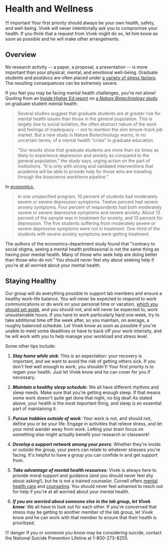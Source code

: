 # Health and Wellness

!!! important
    Your first priority should always be your own health, safety, and well-being. Vivek will never intentionally ask you to compromise your health. If you think that a request from Vivek might do so, let him know as soon as possible and he will make other arrangements.

## Overview

No research activity -- a paper, a proposal, a presentation -- is more important than your physical, mental, and emotional well-being. Graduate students and postdocs are often placed under [a variety of stress factors](https://www.theatlantic.com/education/archive/2018/11/anxiety-depression-mental-health-graduate-school/576769/). The resulting consequences can be extremely severe.

If you feel you may be facing mental health challenges, you're not alone! Quoting from an [Inside Higher Ed report](https://www.insidehighered.com/news/2018/03/06/new-study-says-graduate-students-mental-health-crisis) on [a *Nature Biotechnology* study](https://www.nature.com/nbt/research) on graduate student mental health:

> Several studies suggest that graduate students are at greater risk for mental health issues than those in the general population. This is largely due to social isolation, the often abstract nature of the work and feelings of inadequacy -- not to mention the slim tenure-track job market. But a new study in Nature Biotechnology warns, in no uncertain terms, of a mental health “crisis” in graduate education.

> “Our results show that graduate students are more than six times as likely to experience depression and anxiety as compared to the general population,” the study says, urging action on the part of institutions. “It is only with strong and validated interventions that academia will be able to provide help for those who are traveling through the bioscience workforce pipeline.”

In [economics](https://scholar.harvard.edu/bolotnyy/publications/graduate-student-mental-health-lessons-american-economics-departments),

> In one unspecified program, 10 percent of students had moderately severe or severe depression symptoms. Twelve percent had severe anxiety symptoms. Four percent of respondents had both moderately severe or severe depressive symptoms and severe anxiety. About 13 percent of the sample was in treatment for anxiety, and 13 percent for depression. The five students suffering from moderately severe or severe depressive symptoms were not in treatment. One-third of the students with severe anxiety symptoms were getting treatment.

The authors of the economics-department study found that "contrary to social stigma, seeing a mental health professional is not the same thing as having poor mental health. Many of those who seek help are doing better than those who do not.” You should never feel shy about seeking help if you're at all worried about your mental health.  

## Staying Healthy

Our group will do everything possible to support lab members and ensure a healthy work-life balance. You will never be expected to respond to work communications or do work on your personal time or vacation, [which you should set aside](/policies/timeoff/), and you should not, and will never be expected to, work unsustainable hours. If you have to work particularly hard one week, try to take additional time off the week after, so you maintain, on average, a roughly balanced schedule. Let Vivek know as soon as possible if you're unable to meet some deadlines or have to back off your work intensity, and he will work with you to help manage your workload and stress level.

Some other tips include:

1. ***Stay home while sick***: This is an expectation: your recovery is important, and we want to avoid the risk of getting others sick. If you don't feel well enough to work, you shouldn't! Your first priority is to regain your health. Just let Vivek know and he can cover for you if necessary.

2. ***Maintain a healthy sleep schedule***: We all have different rhythms and sleep needs. Make sure that you're getting enough sleep. If that means some work doesn't quite get done that night, no big deal! As stated above, your health is the most important thing, and sleep is an essential part of maintaining it.

3. ***Pursue hobbies outside of work***: Your work is not, and should not, define you or be your life. Engage in activities that relieve stress, and let your mind wander away from work. Letting your brain focus on something else might actually benefit your research or classwork!

4. ***Develop a support network among your peers***: Whether they're inside or outside the group, your peers can relate to whatever stresses you're facing. It's helpful to have a group you can confide in and get support from.

5. ***Take advantage of mental health resources***: Vivek is always here to provide moral support and guidance (and you should never feel shy about asking!), but he is not a trained counselor. Cornell offers [mental health care](https://health.cornell.edu/services/mental-health-care) and [counseling](https://health.cornell.edu/services/mental-health-care/resources-students). You should never feel ashamed to reach out for help if you're at all worried about your mental health.

6. ***If you are worried about someone else in the lab group, let Vivek know***: We all have to look out for each other. If you're concerned that stress may be getting to another member of the lab group, let Vivek know and he can work with that member to ensure that their health is prioritized.

!!! danger
    If you or someone you know may be considering suicide, contact the National Suicide Prevention Lifeline at 1-800-273-8255.
